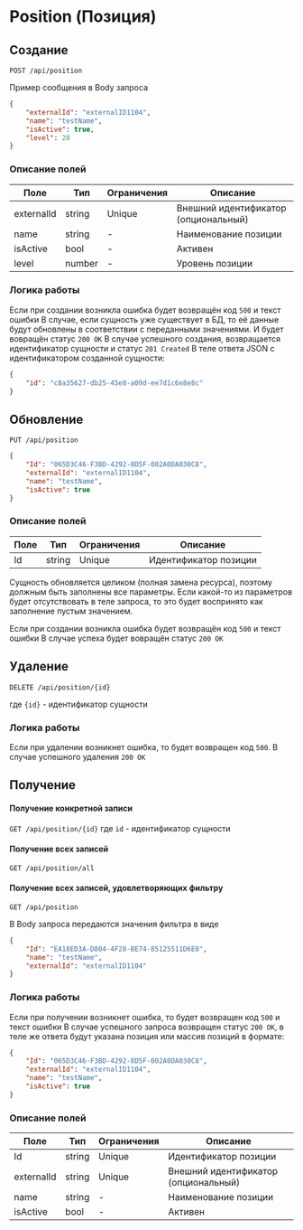 # Position (Позиция)

## Создание

`POST /api/position`

Пример сообщения в Body запроса

```json
{
    "externalId": "externalID1104",
    "name": "testName",
    "isActive": true,
    "level": 20
}
```

### Описание полей
|Поле|Тип|Ограничения|Описание|
|----|--------|------------|------------|
|externalId|string| Unique |Внешний идентификатор (опциональный)|
|name|string| - |Наименование позиции|
|isActive|bool| - |Активен|
|level|number| - |Уровень позиции|

### Логика работы

Если при создании возникла ошибка будет возвращён код ```500``` и текст ошибки
В случае, если сущность уже существует в БД, то её данные будут обновлены в соответствии с переданными значениями. И будет вовращён статус ```200 OK```
В случае успешного создания, возвращается идентификатор сущности и статус ```201 Created```
В теле ответа JSON с идентификатором созданной сущности:

```json
{
    "id": "c8a35627-db25-45e8-a09d-ee7d1c6e8e8c"
}
```

## Обновление

`PUT /api/position`

```json
{
    "Id": "065D3C46-F3BD-4292-8D5F-002A0DA030C8",
    "externalId": "externalID1104",
    "name": "testName",
    "isActive": true 
}
```

### Описание полей

|Поле|Тип|Ограничения|Описание|
|----|--------|------------|------------|
|Id|string| Unique |Идентификатор позиции|

Сущность обновляется целиком (полная замена ресурса), поэтому должным быть заполнены все параметры. Если какой-то из параметров будет отсутствовать в теле запроса, то это будет воспринято как заполнение пустым значением.
</br>

Если при создании возникла ошибка будет возвращён код ```500``` и текст ошибки
В случае успеха будет вовращён статус ```200 OK```

## Удаление

`DELETE /api/position/{id}`

где `{id}` - идентификатор сущности

### Логика работы

Если при удалении возникнет ошибка, то будет возвращен код ```500```. 
В случае успешного удаления ```200 OK```

## Получение 

#### Получение конкретной записи

`GET /api/position/{id}`
где `id` - идентификатор сущности

#### Получение всех записей

`GET /api/position/all`

#### Получение всех записей, удовлетворяющих фильтру

`GET /api/position`

В Body запроса передаются значения фильтра в виде

```json
{
    "Id": "EA18ED3A-D804-4F28-BE74-85125511D6E0",
    "name": "testName",
    "externalId": "externalID1104"
}
```

### Логика работы

Если при получении возникнет ошибка, то будет возвращен код ```500``` и текст ошибки 
В случае успешного запроса возвращен статус ```200 OK```, в теле же ответа будут указана позиция или массив позиций в формате:


```json
{
    "Id": "065D3C46-F3BD-4292-8D5F-002A0DA030C8",
    "externalId": "externalID1104",
    "name": "testName",
    "isActive": true 
}
```

### Описание полей
|Поле|Тип|Ограничения|Описание|
|----|--------|------------|------------|
|Id|string| Unique |Идентификатор позиции|
|externalId|string| Unique |Внешний идентификатор (опциональный)|
|name|string| - |Наименование позиции|
|isActive|bool| - |Активен|



